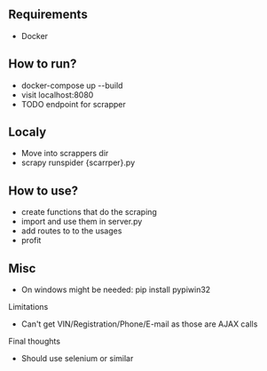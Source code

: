 Requirements
---
 - Docker

How to run?
---
 - docker-compose up --build
 - visit localhost:8080
 - TODO endpoint for scrapper

 Localy
 ---
 - Move into scrappers dir
 - scrapy runspider {scarrper}.py

How to use?
---
 - create functions that do the scraping
 - import and use them in server.py
 - add routes to to the usages
 - profit

Misc
---
 - On windows might be needed: pip install pypiwin32

Limitations
 - Can't get VIN/Registration/Phone/E-mail as those are AJAX calls

Final thoughts
 - Should use selenium or similar
